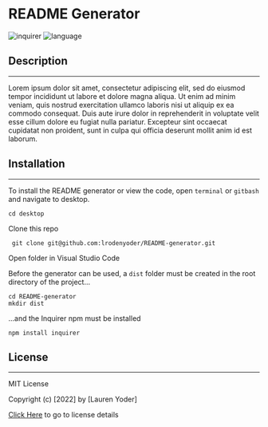 # README Generator
  
  ![inquirer](https://img.shields.io/badge/inquirer-^8.2.0-blue)
  ![language](https://img.shields.io/badge/language-JavaScript-yellow)
  

  ## Description

  ----------------------

  Lorem ipsum dolor sit amet, consectetur adipiscing elit, sed do eiusmod tempor incididunt ut labore et dolore magna aliqua. Ut enim ad minim veniam, quis nostrud exercitation ullamco laboris nisi ut aliquip ex ea commodo consequat. Duis aute irure dolor in reprehenderit in voluptate velit esse cillum dolore eu fugiat nulla pariatur. Excepteur sint occaecat cupidatat non proident, sunt in culpa qui officia deserunt mollit anim id est laborum.


  ## Installation

  ----------------------------------------------------

  To install the README generator or view the code, open `terminal` or `gitbash` and navigate to desktop.

    cd desktop


Clone this repo

     git clone git@github.com:lrodenyoder/README-generator.git
  
Open folder in Visual Studio Code

Before the generator can be used, a `dist` folder must be created in the root directory of the project...

    cd README-generator
    mkdir dist

...and the Inquirer npm must be installed

    npm install inquirer
   
 ## License

  -----------------------

  MIT License 

  Copyright (c) [2022] by [Lauren Yoder]

  [Click Here](https://choosealicense.com/licenses/mit/) to go to license details